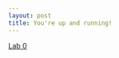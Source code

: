 ```yaml
---
layout: post
title: You're up and running!
---
```





[Lab 0](https://rmaheshkum.github.io/Lab0.html)
